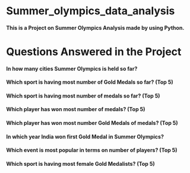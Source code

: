 # Summer_olympics_data_analysis
#### This is a Project on Summer Olympics Analysis made by using Python.


# Questions Answered in the Project
#### In how many cities Summer Olympics is held so far?
#### Which sport is having most number of Gold Medals so far? (Top 5)
#### Which sport is having most number of medals so far? (Top 5)
#### Which player has won most number of medals? (Top 5)
#### Which player has won most number Gold Medals of medals? (Top 5)
#### In which year India won first Gold Medal in Summer Olympics?
#### Which event is most popular in terms on number of players? (Top 5)
#### Which sport is having most female Gold Medalists? (Top 5)
